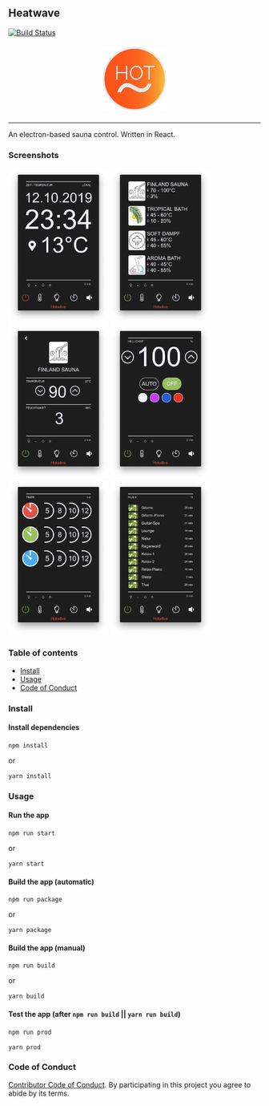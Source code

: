 ## Heatwave
[![Build Status](https://img.shields.io/endpoint.svg?url=https%3A%2F%2Factions-badge.atrox.dev%2Fkegesch%2Fsauna-control%2Fbadge%3Fref%3Dmaster&style=for-the-badge)](https://actions-badge.atrox.dev/kegesch/sauna-control/goto?ref=master)

<div style="width: 128px; margin: 20px auto"><img alt="logo" src="assets/icons/128x128.png" /> </div>

***

An electron-based sauna control. Written in React.

### Screenshots
<html lang="html">
<img alt="home" src="project/screenshots/home.png" width="200" />
<img alt="home" src="project/screenshots/mode.png" width="200" />
<img alt="home" src="project/screenshots/detail.png" width="200" />
<img alt="home" src="project/screenshots/lights.png" width="200" />
<img alt="home" src="project/screenshots/timer.png" width="200" />
<img alt="home" src="project/screenshots/music.png" width="200" />
</html>

### Table of contents

- [Install](#install)
- [Usage](#usage)
- [Code of Conduct](#code-of-conduct)

### Install

#### Install dependencies

```
npm install
```

or

```
yarn install
```

### Usage

#### Run the app

```
npm run start
```

or

```
yarn start
```

#### Build the app (automatic)

```
npm run package
```

or

```
yarn package
```

#### Build the app (manual)

```
npm run build
```

or

```
yarn build
```

#### Test the app (after `npm run build` || `yarn run build`)

```
npm run prod
```

```
yarn prod
```

### Code of Conduct

[Contributor Code of Conduct](code-of-conduct.md). By participating in this project you agree to abide by its terms.
